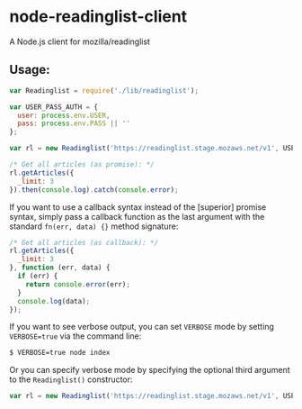 # node-readinglist-client

A Node.js client for mozilla/readinglist

## Usage:
```js
var Readinglist = require('./lib/readinglist');

var USER_PASS_AUTH = {
  user: process.env.USER,
  pass: process.env.PASS || ''
};

var rl = new Readinglist('https://readinglist.stage.mozaws.net/v1', USER_PASS_AUTH);

/* Get all articles (as promise): */
rl.getArticles({
  _limit: 3
}).then(console.log).catch(console.error);
```

If you want to use a callback syntax instead of the [superior] promise syntax, simply pass a callback function as the last argument with the standard `fn(err, data) {}` method signature:
```js
/* Get all articles (as callback): */
rl.getArticles({
  _limit: 3
}, function (err, data) {
  if (err) {
    return console.error(err);
  }
  console.log(data);
});
```


If you want to see verbose output, you can set `VERBOSE` mode by setting `VERBOSE=true` via the command line:
```sh
$ VERBOSE=true node index
```

Or you can specify verbose mode by specifying the optional third argument to the `Readinglist()` constructor:
```js
var rl = new Readinglist('https://readinglist.stage.mozaws.net/v1', USER_PASS_AUTH, true);
```
